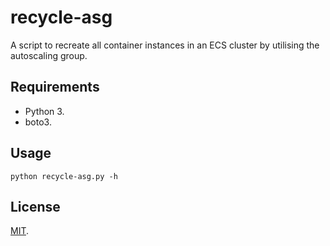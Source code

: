 # recycle-asg

A script to recreate all container instances in an ECS cluster by utilising the
autoscaling group.

## Requirements

- Python 3.
- boto3.

## Usage

```
python recycle-asg.py -h
```

## License

[MIT](https://choosealicense.com/licenses/mit/).
